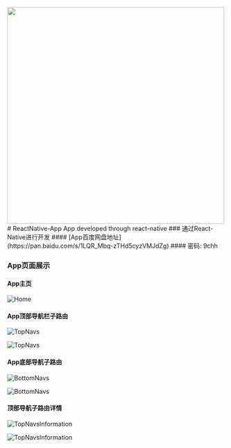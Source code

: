 <img src="http://p7ik6bm59.bkt.clouddn.com/856348822.jpg" width="500" hegiht="313" align=center />
# ReactNative-App
App developed through react-native
### 通过React-Native进行开发
#### [App百度网盘地址](https://pan.baidu.com/s/1LQR_Mbq-zTHd5cyzVMJdZg) 
#### 密码: 9chh

### App页面展示

#### App主页

![Home](http://p7ik6bm59.bkt.clouddn.com/856348822.jpg)

#### App顶部导航栏子路由

![TopNavs](http://p7ik6bm59.bkt.clouddn.com/2022658979.jpg)

![TopNavs](http://p7ik6bm59.bkt.clouddn.com/357522919.jpg)

#### App底部导航子路由

![BottomNavs](http://p7ik6bm59.bkt.clouddn.com/1112890189.jpg)

![BottomNavs](http://p7ik6bm59.bkt.clouddn.com/1124056954.jpg)
#### 顶部导航子路由详情

![TopNavsInformation](http://p7ik6bm59.bkt.clouddn.com/417077201.jpg)

![TopNavsInformation](http://p7ik6bm59.bkt.clouddn.com/1647054350.jpg)
